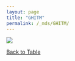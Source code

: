 ```yaml
---
layout: page
title: "GHITM"
permalink: /_mds/GHITM/
---
```


![](../../algns0/5HSAA044078_aln_report.png?raw=true)

[Back to Table](../../display)